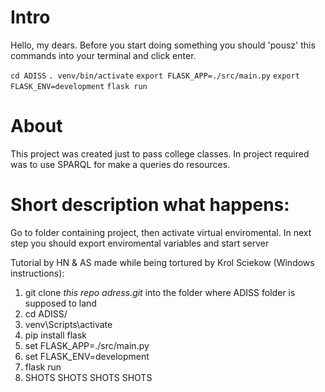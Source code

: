 # Intro
Hello, my dears.
Before you start doing something you should 'pousz' this commands into your terminal and click enter.

`cd ADISS`
`. venv/bin/activate`
`export FLASK_APP=./src/main.py`
`export FLASK_ENV=development`
`flask run`

# About
This project was created just to pass college classes.
In project required was to use SPARQL for make a queries do resources.

# Short description what happens:
Go to folder containing project, then activate virtual enviromental.
In next step you should export enviromental variables and start server

Tutorial by HN & AS made while being tortured by Krol Sciekow (Windows instructions):
1. git clone *this repo adress.git*
into the folder where ADISS folder is supposed to land
2. cd ADISS/
3. venv\Scripts\activate
4. pip install flask
5. set FLASK_APP=./src/main.py
6. set FLASK_ENV=development
7. flask run
8. SHOTS SHOTS SHOTS SHOTS